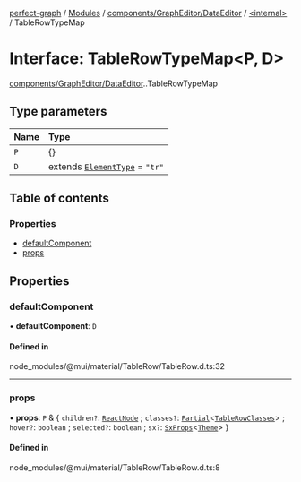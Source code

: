 [perfect-graph](../README.md) / [Modules](../modules.md) / [components/GraphEditor/DataEditor](../modules/components_GraphEditor_DataEditor.md) / [<internal\>](../modules/components_GraphEditor_DataEditor._internal_.md) / TableRowTypeMap

# Interface: TableRowTypeMap<P, D\>

[components/GraphEditor/DataEditor](../modules/components_GraphEditor_DataEditor.md).[<internal>](../modules/components_GraphEditor_DataEditor._internal_.md).TableRowTypeMap

## Type parameters

| Name | Type |
| :------ | :------ |
| `P` | {} |
| `D` | extends [`ElementType`](../modules/components_GraphEditor_DataEditor._internal_.md#elementtype) = ``"tr"`` |

## Table of contents

### Properties

- [defaultComponent](components_GraphEditor_DataEditor._internal_.TableRowTypeMap.md#defaultcomponent)
- [props](components_GraphEditor_DataEditor._internal_.TableRowTypeMap.md#props)

## Properties

### defaultComponent

• **defaultComponent**: `D`

#### Defined in

node_modules/@mui/material/TableRow/TableRow.d.ts:32

___

### props

• **props**: `P` & { `children?`: [`ReactNode`](../modules/components_ClusterNodeContainer._internal_.md#reactnode) ; `classes?`: [`Partial`](../modules/components_ClusterNodeContainer._internal_.md#partial)<[`TableRowClasses`](components_GraphEditor_DataEditor._internal_.TableRowClasses.md)\> ; `hover?`: `boolean` ; `selected?`: `boolean` ; `sx?`: [`SxProps`](../modules/components_GraphEditor_DataEditor._internal_.md#sxprops)<[`Theme`](components_GraphEditor_DataEditor._internal_.Theme.md)\>  }

#### Defined in

node_modules/@mui/material/TableRow/TableRow.d.ts:8
